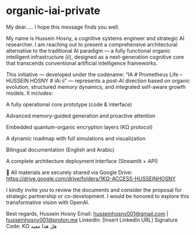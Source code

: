 # organic-iai-private
My dear.....
I hope this message finds you well.

My name is Hussein Hosny, a cognitive systems engineer and strategic AI researcher. I am reaching out to present a comprehensive architectural alternative to the traditional AI paradigm — a fully functional organic intelligent infrastructure (ii), designed as a next-generation cognitive core that transcends conventional artificial intelligence frameworks.

This initiative — developed under the codename:
“IA # Prometheus Life – HUSSEIN HOSNY # iAi ii”
— represents a post-AI direction based on organic evolution, structured memory dynamics, and integrated self-aware growth models. It includes:

A fully operational core prototype (code & interface)

Advanced memory-guided generation and proactive attention

Embedded quantum-organic encryption layers (KΩ protocol)

A dynamic roadmap with full simulations and visualization

Bilingual documentation (English and Arabic)

A complete architecture deployment interface (Streamlit + API)


🔗 All materials are securely shared via Google Drive:
https://drive.google.com/drive/folders/1KΩ-ACCESS-HUSSEINHOSNY

I kindly invite you to review the documents and consider the proposal for strategic partnership or co-development. I would be honored to explore this transformative vision with OpenAI.

Best regards,
Hussein Hosny
Email: husseinhosny001@gmail.com | husseinhosny001@proton.me
LinkedIn: [Insert LinkedIn URL]
Signature Code: KΩ
هل هذا مفيد
